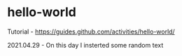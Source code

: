 # hello-world
Tutorial - https://guides.github.com/activities/hello-world/

2021.04.29 - On this day I insterted some random text

